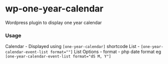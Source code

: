 # wp-one-year-calendar
Wordpress plugin to display one year calendar

### Usage 

Calendar - Displayed using `[one-year-calendar]` shortcode
List - `[one-year-calendar-event-list format=""]`
List Options - format - php date format
eg `[one-year-calendar-event-list format="dS M, Y"]`